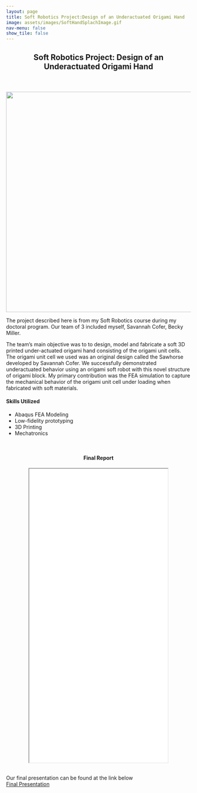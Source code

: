 ```yaml
---
layout: page
title: Soft Robotics Project:Design of an Underactuated Origami Hand
image: assets/images/SoftHandSplachImage.gif
nav-menu: false
show_tile: false
---
```


<!-- Main -->
<div id="main" class="alt">

<!-- One -->
<section id="one">
	<div class="inner">

<header class="major">
			<h1>Soft Robotics Project: Design of an Underactuated Origami Hand</h1>
		</header>

<center>
<img src="assets/images/SoftHandSplachImage.gif" width="1067" height="600" />
</center>
	<p>The project described here is from my Soft Robotics course during my doctoral program. Our team of 3 included myself, Savannah Cofer, Becky Miller.</p>

<p>The team’s main objective was to  to design, model and fabricate a soft 3D printed under-actuated origami hand consisting of the origami unit cells. The origami unit cell we used was an original design called the Sawhorse developed by Savannah Cofer. We successfully demonstrated underactuated behavior using an origami soft robot with this novel structure of origami block. My primary contribution was the FEA simulation to capture the mechanical behavior of the origami unit cell under loading when fabricated with soft materials. 
</p>

<h4>Skills Utilized</h4>
<div class="6u 12u$(small)">
		<ul>
			<li>Abaqus FEA Modeling</li>
			<li>Low-fidelity prototyping</li>
			<li>3D Printing</li>
			<li>Mechatronics</li>
		</ul>
</div>

<br>

<center><h4>Final Report</h4></center>
<center><iframe src="assets/pdfs/ME303_Final_Report.pdf" width="75%" height="800px"></iframe></center>

<br>
<p>Our final presentation can be found at the link below<br>
<a href="https://docs.google.com/presentation/d/1Vt22cpQ1eGeqfxakheRcdHKtlJj8vh6vlI8qTtsB9pA/edit?usp=sharing">Final Presentation</a><br>
<br>


